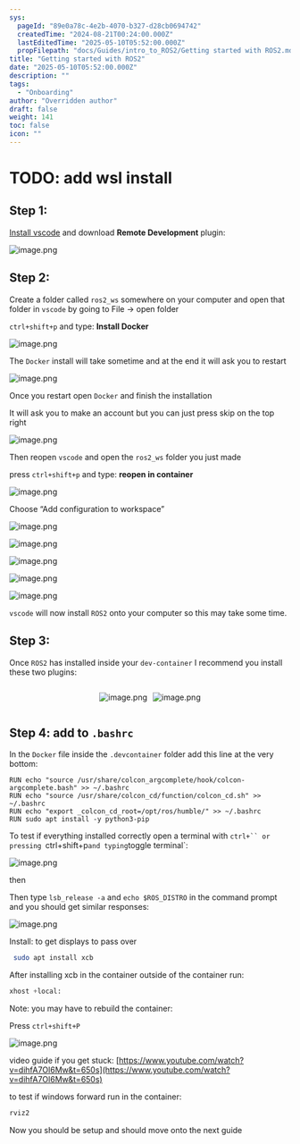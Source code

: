 ```yaml
---
sys:
  pageId: "89e0a78c-4e2b-4070-b327-d28cb0694742"
  createdTime: "2024-08-21T00:24:00.000Z"
  lastEditedTime: "2025-05-10T05:52:00.000Z"
  propFilepath: "docs/Guides/intro_to_ROS2/Getting started with ROS2.md"
title: "Getting started with ROS2"
date: "2025-05-10T05:52:00.000Z"
description: ""
tags:
  - "Onboarding"
author: "Overridden author"
draft: false
weight: 141
toc: false
icon: ""
---
```


# TODO: add wsl install

## Step 1:

[Install vscode](https://code.visualstudio.com/download) and download **Remote Development** plugin:

![image.png](https://prod-files-secure.s3.us-west-2.amazonaws.com/d518164a-d88e-44d1-a4ee-3adb3bd8bce0/efb52993-1881-4a40-b95e-6f020334f022/image.png?X-Amz-Algorithm=AWS4-HMAC-SHA256&X-Amz-Content-Sha256=UNSIGNED-PAYLOAD&X-Amz-Credential=ASIAZI2LB466WZBUNRUH%2F20250630%2Fus-west-2%2Fs3%2Faws4_request&X-Amz-Date=20250630T081345Z&X-Amz-Expires=3600&X-Amz-Security-Token=IQoJb3JpZ2luX2VjEL%2F%2F%2F%2F%2F%2F%2F%2F%2F%2F%2FwEaCXVzLXdlc3QtMiJHMEUCIQCrUyzla3wrWzYYgNxNQjcq8Bn3qpqtrR8i%2FKK%2FEfJXqAIgExklKPClyOEM9B3mR1gcGS42BWd%2BNvK6R1BpaM40JgIqiAQIuP%2F%2F%2F%2F%2F%2F%2F%2F%2F%2FARAAGgw2Mzc0MjMxODM4MDUiDPacfw4GwGMHmOfTwircA%2FPYWn91jnEia4mGTeslm4Tpst8MufRDkBigdX2ttuOEURJB6aWDqUzSdhbC5da%2FjwNU5R9YHXVs9CjekMdzFyHHPKYzEv1yrTJ9G26gUn8xQDJHAFkcuHN5Qnz29vcselHrJLApYD2CFngFs9BoLF89LVnnPqq5NyTfzX4Cz8EHACNE%2FvxEy%2BbKqSR3TC50DGB1Y65svZVzmH9gwlnDz5EShPIiCTnwNoGEHdTCr2fBI2aZpxAw7EVDu3ttp%2FSHobrFm59t26M7FlB4yKVufip4bGa3QGpLvgbg9r%2BLpPAJVCTUnS4MBE5U3tZndkJqae8xxoDQ6YWM3z%2Bjd89%2BaPbEYrSu3RLKfor%2F1VWdALsIjYVTRILsKNQ9kydDcUouRq9%2Fia5ok4MhdiDVj5mxrgWfFgLZJjAVytXIysaCNIjc%2BR5%2FwoJZJaCeVmk3mohVHcQxtWJu4VsV0COIOiprA4tin1AseCkueKu8okrBzk9JCYNihYtU%2BviXx2ynjbU5KBUiC5ryrA1jA0GPSEIeK9oyXYa7C4DMFMSMW80sO%2BYKlN7TJEr%2B7fVNwlMY38yvixlN2IwRimE1QUulp3JlbHJczoEG0m0i%2Fz%2FyiAIk%2F%2FimzMFcvgtcbHBxbJOHMJjziMMGOqUBME4qItbj4ZLiOtgg1rebonuOn0sWzWOeiwOFw2X0GGAmy4JWifv6PNkZghuk%2FWjedpUuQD8xMEzdE1KijGuGzLVohMUhhTkMwtlDZatMqqVSqFm%2BbaA%2FpSNGTiTBBBq3VDLISCJpRYbzvXul36uZDC1jEXIg6xRMfLOo6QQU90wiKIJDObDm%2BSzAWMU89PNB3DtMYXgft9hwxile76wOdGBzQmzn&X-Amz-Signature=89e743eb850f05dcef2f3d4ff83085ce1275ac2ec98f4012f371622cd9bff96c&X-Amz-SignedHeaders=host&x-amz-checksum-mode=ENABLED&x-id=GetObject)

## Step 2:

Create a folder called `ros2_ws` somewhere on your computer and open that folder in `vscode` by going to File → open folder 

`ctrl+shift+p` and type: **Install Docker**

![image.png](https://prod-files-secure.s3.us-west-2.amazonaws.com/d518164a-d88e-44d1-a4ee-3adb3bd8bce0/2269dc0e-1cd5-47ff-bceb-c04ad9b2eab0/image.png?X-Amz-Algorithm=AWS4-HMAC-SHA256&X-Amz-Content-Sha256=UNSIGNED-PAYLOAD&X-Amz-Credential=ASIAZI2LB466WZBUNRUH%2F20250630%2Fus-west-2%2Fs3%2Faws4_request&X-Amz-Date=20250630T081344Z&X-Amz-Expires=3600&X-Amz-Security-Token=IQoJb3JpZ2luX2VjEL%2F%2F%2F%2F%2F%2F%2F%2F%2F%2F%2FwEaCXVzLXdlc3QtMiJHMEUCIQCrUyzla3wrWzYYgNxNQjcq8Bn3qpqtrR8i%2FKK%2FEfJXqAIgExklKPClyOEM9B3mR1gcGS42BWd%2BNvK6R1BpaM40JgIqiAQIuP%2F%2F%2F%2F%2F%2F%2F%2F%2F%2FARAAGgw2Mzc0MjMxODM4MDUiDPacfw4GwGMHmOfTwircA%2FPYWn91jnEia4mGTeslm4Tpst8MufRDkBigdX2ttuOEURJB6aWDqUzSdhbC5da%2FjwNU5R9YHXVs9CjekMdzFyHHPKYzEv1yrTJ9G26gUn8xQDJHAFkcuHN5Qnz29vcselHrJLApYD2CFngFs9BoLF89LVnnPqq5NyTfzX4Cz8EHACNE%2FvxEy%2BbKqSR3TC50DGB1Y65svZVzmH9gwlnDz5EShPIiCTnwNoGEHdTCr2fBI2aZpxAw7EVDu3ttp%2FSHobrFm59t26M7FlB4yKVufip4bGa3QGpLvgbg9r%2BLpPAJVCTUnS4MBE5U3tZndkJqae8xxoDQ6YWM3z%2Bjd89%2BaPbEYrSu3RLKfor%2F1VWdALsIjYVTRILsKNQ9kydDcUouRq9%2Fia5ok4MhdiDVj5mxrgWfFgLZJjAVytXIysaCNIjc%2BR5%2FwoJZJaCeVmk3mohVHcQxtWJu4VsV0COIOiprA4tin1AseCkueKu8okrBzk9JCYNihYtU%2BviXx2ynjbU5KBUiC5ryrA1jA0GPSEIeK9oyXYa7C4DMFMSMW80sO%2BYKlN7TJEr%2B7fVNwlMY38yvixlN2IwRimE1QUulp3JlbHJczoEG0m0i%2Fz%2FyiAIk%2F%2FimzMFcvgtcbHBxbJOHMJjziMMGOqUBME4qItbj4ZLiOtgg1rebonuOn0sWzWOeiwOFw2X0GGAmy4JWifv6PNkZghuk%2FWjedpUuQD8xMEzdE1KijGuGzLVohMUhhTkMwtlDZatMqqVSqFm%2BbaA%2FpSNGTiTBBBq3VDLISCJpRYbzvXul36uZDC1jEXIg6xRMfLOo6QQU90wiKIJDObDm%2BSzAWMU89PNB3DtMYXgft9hwxile76wOdGBzQmzn&X-Amz-Signature=d1664e7c80da520bd5d6bd566ea289fa18bfc809cb0d353721cf200b907a15e5&X-Amz-SignedHeaders=host&x-amz-checksum-mode=ENABLED&x-id=GetObject)

The `Docker` install will take sometime and at the end it will ask you to restart

![image.png](https://prod-files-secure.s3.us-west-2.amazonaws.com/d518164a-d88e-44d1-a4ee-3adb3bd8bce0/ed233f78-be33-4b1f-b89c-9c346c0e961e/image.png?X-Amz-Algorithm=AWS4-HMAC-SHA256&X-Amz-Content-Sha256=UNSIGNED-PAYLOAD&X-Amz-Credential=ASIAZI2LB466WZBUNRUH%2F20250630%2Fus-west-2%2Fs3%2Faws4_request&X-Amz-Date=20250630T081344Z&X-Amz-Expires=3600&X-Amz-Security-Token=IQoJb3JpZ2luX2VjEL%2F%2F%2F%2F%2F%2F%2F%2F%2F%2F%2FwEaCXVzLXdlc3QtMiJHMEUCIQCrUyzla3wrWzYYgNxNQjcq8Bn3qpqtrR8i%2FKK%2FEfJXqAIgExklKPClyOEM9B3mR1gcGS42BWd%2BNvK6R1BpaM40JgIqiAQIuP%2F%2F%2F%2F%2F%2F%2F%2F%2F%2FARAAGgw2Mzc0MjMxODM4MDUiDPacfw4GwGMHmOfTwircA%2FPYWn91jnEia4mGTeslm4Tpst8MufRDkBigdX2ttuOEURJB6aWDqUzSdhbC5da%2FjwNU5R9YHXVs9CjekMdzFyHHPKYzEv1yrTJ9G26gUn8xQDJHAFkcuHN5Qnz29vcselHrJLApYD2CFngFs9BoLF89LVnnPqq5NyTfzX4Cz8EHACNE%2FvxEy%2BbKqSR3TC50DGB1Y65svZVzmH9gwlnDz5EShPIiCTnwNoGEHdTCr2fBI2aZpxAw7EVDu3ttp%2FSHobrFm59t26M7FlB4yKVufip4bGa3QGpLvgbg9r%2BLpPAJVCTUnS4MBE5U3tZndkJqae8xxoDQ6YWM3z%2Bjd89%2BaPbEYrSu3RLKfor%2F1VWdALsIjYVTRILsKNQ9kydDcUouRq9%2Fia5ok4MhdiDVj5mxrgWfFgLZJjAVytXIysaCNIjc%2BR5%2FwoJZJaCeVmk3mohVHcQxtWJu4VsV0COIOiprA4tin1AseCkueKu8okrBzk9JCYNihYtU%2BviXx2ynjbU5KBUiC5ryrA1jA0GPSEIeK9oyXYa7C4DMFMSMW80sO%2BYKlN7TJEr%2B7fVNwlMY38yvixlN2IwRimE1QUulp3JlbHJczoEG0m0i%2Fz%2FyiAIk%2F%2FimzMFcvgtcbHBxbJOHMJjziMMGOqUBME4qItbj4ZLiOtgg1rebonuOn0sWzWOeiwOFw2X0GGAmy4JWifv6PNkZghuk%2FWjedpUuQD8xMEzdE1KijGuGzLVohMUhhTkMwtlDZatMqqVSqFm%2BbaA%2FpSNGTiTBBBq3VDLISCJpRYbzvXul36uZDC1jEXIg6xRMfLOo6QQU90wiKIJDObDm%2BSzAWMU89PNB3DtMYXgft9hwxile76wOdGBzQmzn&X-Amz-Signature=4a91e9890861a2d66a28575e2623ac478051bba8141e2b9278726eb667c68557&X-Amz-SignedHeaders=host&x-amz-checksum-mode=ENABLED&x-id=GetObject)

Once you restart open `Docker` and finish the installation

It will ask you to make an account but you can just press skip on the top right

![image.png](https://prod-files-secure.s3.us-west-2.amazonaws.com/d518164a-d88e-44d1-a4ee-3adb3bd8bce0/21010ad9-1659-4fd9-9f59-9932a09b2a3d/image.png?X-Amz-Algorithm=AWS4-HMAC-SHA256&X-Amz-Content-Sha256=UNSIGNED-PAYLOAD&X-Amz-Credential=ASIAZI2LB466WZBUNRUH%2F20250630%2Fus-west-2%2Fs3%2Faws4_request&X-Amz-Date=20250630T081344Z&X-Amz-Expires=3600&X-Amz-Security-Token=IQoJb3JpZ2luX2VjEL%2F%2F%2F%2F%2F%2F%2F%2F%2F%2F%2FwEaCXVzLXdlc3QtMiJHMEUCIQCrUyzla3wrWzYYgNxNQjcq8Bn3qpqtrR8i%2FKK%2FEfJXqAIgExklKPClyOEM9B3mR1gcGS42BWd%2BNvK6R1BpaM40JgIqiAQIuP%2F%2F%2F%2F%2F%2F%2F%2F%2F%2FARAAGgw2Mzc0MjMxODM4MDUiDPacfw4GwGMHmOfTwircA%2FPYWn91jnEia4mGTeslm4Tpst8MufRDkBigdX2ttuOEURJB6aWDqUzSdhbC5da%2FjwNU5R9YHXVs9CjekMdzFyHHPKYzEv1yrTJ9G26gUn8xQDJHAFkcuHN5Qnz29vcselHrJLApYD2CFngFs9BoLF89LVnnPqq5NyTfzX4Cz8EHACNE%2FvxEy%2BbKqSR3TC50DGB1Y65svZVzmH9gwlnDz5EShPIiCTnwNoGEHdTCr2fBI2aZpxAw7EVDu3ttp%2FSHobrFm59t26M7FlB4yKVufip4bGa3QGpLvgbg9r%2BLpPAJVCTUnS4MBE5U3tZndkJqae8xxoDQ6YWM3z%2Bjd89%2BaPbEYrSu3RLKfor%2F1VWdALsIjYVTRILsKNQ9kydDcUouRq9%2Fia5ok4MhdiDVj5mxrgWfFgLZJjAVytXIysaCNIjc%2BR5%2FwoJZJaCeVmk3mohVHcQxtWJu4VsV0COIOiprA4tin1AseCkueKu8okrBzk9JCYNihYtU%2BviXx2ynjbU5KBUiC5ryrA1jA0GPSEIeK9oyXYa7C4DMFMSMW80sO%2BYKlN7TJEr%2B7fVNwlMY38yvixlN2IwRimE1QUulp3JlbHJczoEG0m0i%2Fz%2FyiAIk%2F%2FimzMFcvgtcbHBxbJOHMJjziMMGOqUBME4qItbj4ZLiOtgg1rebonuOn0sWzWOeiwOFw2X0GGAmy4JWifv6PNkZghuk%2FWjedpUuQD8xMEzdE1KijGuGzLVohMUhhTkMwtlDZatMqqVSqFm%2BbaA%2FpSNGTiTBBBq3VDLISCJpRYbzvXul36uZDC1jEXIg6xRMfLOo6QQU90wiKIJDObDm%2BSzAWMU89PNB3DtMYXgft9hwxile76wOdGBzQmzn&X-Amz-Signature=a577c9805a4d348b6c599acc5db191c344c807d546340cb4bf54b5fe1c50d731&X-Amz-SignedHeaders=host&x-amz-checksum-mode=ENABLED&x-id=GetObject)

Then reopen `vscode` and open the `ros2_ws` folder you just made

press `ctrl+shift+p` and type: **reopen in container**

![image.png](https://prod-files-secure.s3.us-west-2.amazonaws.com/d518164a-d88e-44d1-a4ee-3adb3bd8bce0/4e93b8c2-41ad-488c-8095-c74205196118/image.png?X-Amz-Algorithm=AWS4-HMAC-SHA256&X-Amz-Content-Sha256=UNSIGNED-PAYLOAD&X-Amz-Credential=ASIAZI2LB466WZBUNRUH%2F20250630%2Fus-west-2%2Fs3%2Faws4_request&X-Amz-Date=20250630T081344Z&X-Amz-Expires=3600&X-Amz-Security-Token=IQoJb3JpZ2luX2VjEL%2F%2F%2F%2F%2F%2F%2F%2F%2F%2F%2FwEaCXVzLXdlc3QtMiJHMEUCIQCrUyzla3wrWzYYgNxNQjcq8Bn3qpqtrR8i%2FKK%2FEfJXqAIgExklKPClyOEM9B3mR1gcGS42BWd%2BNvK6R1BpaM40JgIqiAQIuP%2F%2F%2F%2F%2F%2F%2F%2F%2F%2FARAAGgw2Mzc0MjMxODM4MDUiDPacfw4GwGMHmOfTwircA%2FPYWn91jnEia4mGTeslm4Tpst8MufRDkBigdX2ttuOEURJB6aWDqUzSdhbC5da%2FjwNU5R9YHXVs9CjekMdzFyHHPKYzEv1yrTJ9G26gUn8xQDJHAFkcuHN5Qnz29vcselHrJLApYD2CFngFs9BoLF89LVnnPqq5NyTfzX4Cz8EHACNE%2FvxEy%2BbKqSR3TC50DGB1Y65svZVzmH9gwlnDz5EShPIiCTnwNoGEHdTCr2fBI2aZpxAw7EVDu3ttp%2FSHobrFm59t26M7FlB4yKVufip4bGa3QGpLvgbg9r%2BLpPAJVCTUnS4MBE5U3tZndkJqae8xxoDQ6YWM3z%2Bjd89%2BaPbEYrSu3RLKfor%2F1VWdALsIjYVTRILsKNQ9kydDcUouRq9%2Fia5ok4MhdiDVj5mxrgWfFgLZJjAVytXIysaCNIjc%2BR5%2FwoJZJaCeVmk3mohVHcQxtWJu4VsV0COIOiprA4tin1AseCkueKu8okrBzk9JCYNihYtU%2BviXx2ynjbU5KBUiC5ryrA1jA0GPSEIeK9oyXYa7C4DMFMSMW80sO%2BYKlN7TJEr%2B7fVNwlMY38yvixlN2IwRimE1QUulp3JlbHJczoEG0m0i%2Fz%2FyiAIk%2F%2FimzMFcvgtcbHBxbJOHMJjziMMGOqUBME4qItbj4ZLiOtgg1rebonuOn0sWzWOeiwOFw2X0GGAmy4JWifv6PNkZghuk%2FWjedpUuQD8xMEzdE1KijGuGzLVohMUhhTkMwtlDZatMqqVSqFm%2BbaA%2FpSNGTiTBBBq3VDLISCJpRYbzvXul36uZDC1jEXIg6xRMfLOo6QQU90wiKIJDObDm%2BSzAWMU89PNB3DtMYXgft9hwxile76wOdGBzQmzn&X-Amz-Signature=a46cd0d3576e0eb5a397d88133f64ad57b5dbdbcc59397c97cd81182c7c0a2a2&X-Amz-SignedHeaders=host&x-amz-checksum-mode=ENABLED&x-id=GetObject)

Choose “Add configuration to workspace”

![image.png](https://prod-files-secure.s3.us-west-2.amazonaws.com/d518164a-d88e-44d1-a4ee-3adb3bd8bce0/9560b282-5060-4989-ba37-97e7b2c22476/image.png?X-Amz-Algorithm=AWS4-HMAC-SHA256&X-Amz-Content-Sha256=UNSIGNED-PAYLOAD&X-Amz-Credential=ASIAZI2LB466WZBUNRUH%2F20250630%2Fus-west-2%2Fs3%2Faws4_request&X-Amz-Date=20250630T081344Z&X-Amz-Expires=3600&X-Amz-Security-Token=IQoJb3JpZ2luX2VjEL%2F%2F%2F%2F%2F%2F%2F%2F%2F%2F%2FwEaCXVzLXdlc3QtMiJHMEUCIQCrUyzla3wrWzYYgNxNQjcq8Bn3qpqtrR8i%2FKK%2FEfJXqAIgExklKPClyOEM9B3mR1gcGS42BWd%2BNvK6R1BpaM40JgIqiAQIuP%2F%2F%2F%2F%2F%2F%2F%2F%2F%2FARAAGgw2Mzc0MjMxODM4MDUiDPacfw4GwGMHmOfTwircA%2FPYWn91jnEia4mGTeslm4Tpst8MufRDkBigdX2ttuOEURJB6aWDqUzSdhbC5da%2FjwNU5R9YHXVs9CjekMdzFyHHPKYzEv1yrTJ9G26gUn8xQDJHAFkcuHN5Qnz29vcselHrJLApYD2CFngFs9BoLF89LVnnPqq5NyTfzX4Cz8EHACNE%2FvxEy%2BbKqSR3TC50DGB1Y65svZVzmH9gwlnDz5EShPIiCTnwNoGEHdTCr2fBI2aZpxAw7EVDu3ttp%2FSHobrFm59t26M7FlB4yKVufip4bGa3QGpLvgbg9r%2BLpPAJVCTUnS4MBE5U3tZndkJqae8xxoDQ6YWM3z%2Bjd89%2BaPbEYrSu3RLKfor%2F1VWdALsIjYVTRILsKNQ9kydDcUouRq9%2Fia5ok4MhdiDVj5mxrgWfFgLZJjAVytXIysaCNIjc%2BR5%2FwoJZJaCeVmk3mohVHcQxtWJu4VsV0COIOiprA4tin1AseCkueKu8okrBzk9JCYNihYtU%2BviXx2ynjbU5KBUiC5ryrA1jA0GPSEIeK9oyXYa7C4DMFMSMW80sO%2BYKlN7TJEr%2B7fVNwlMY38yvixlN2IwRimE1QUulp3JlbHJczoEG0m0i%2Fz%2FyiAIk%2F%2FimzMFcvgtcbHBxbJOHMJjziMMGOqUBME4qItbj4ZLiOtgg1rebonuOn0sWzWOeiwOFw2X0GGAmy4JWifv6PNkZghuk%2FWjedpUuQD8xMEzdE1KijGuGzLVohMUhhTkMwtlDZatMqqVSqFm%2BbaA%2FpSNGTiTBBBq3VDLISCJpRYbzvXul36uZDC1jEXIg6xRMfLOo6QQU90wiKIJDObDm%2BSzAWMU89PNB3DtMYXgft9hwxile76wOdGBzQmzn&X-Amz-Signature=59f0d36db90e9a858f60279d1840fc2ae5fd33f81dd84c0b284d8cc6e5fa0408&X-Amz-SignedHeaders=host&x-amz-checksum-mode=ENABLED&x-id=GetObject)

![image.png](https://prod-files-secure.s3.us-west-2.amazonaws.com/d518164a-d88e-44d1-a4ee-3adb3bd8bce0/2ee63f81-886b-48e8-a553-dc6e5eac99e4/image.png?X-Amz-Algorithm=AWS4-HMAC-SHA256&X-Amz-Content-Sha256=UNSIGNED-PAYLOAD&X-Amz-Credential=ASIAZI2LB466WZBUNRUH%2F20250630%2Fus-west-2%2Fs3%2Faws4_request&X-Amz-Date=20250630T081345Z&X-Amz-Expires=3600&X-Amz-Security-Token=IQoJb3JpZ2luX2VjEL%2F%2F%2F%2F%2F%2F%2F%2F%2F%2F%2FwEaCXVzLXdlc3QtMiJHMEUCIQCrUyzla3wrWzYYgNxNQjcq8Bn3qpqtrR8i%2FKK%2FEfJXqAIgExklKPClyOEM9B3mR1gcGS42BWd%2BNvK6R1BpaM40JgIqiAQIuP%2F%2F%2F%2F%2F%2F%2F%2F%2F%2FARAAGgw2Mzc0MjMxODM4MDUiDPacfw4GwGMHmOfTwircA%2FPYWn91jnEia4mGTeslm4Tpst8MufRDkBigdX2ttuOEURJB6aWDqUzSdhbC5da%2FjwNU5R9YHXVs9CjekMdzFyHHPKYzEv1yrTJ9G26gUn8xQDJHAFkcuHN5Qnz29vcselHrJLApYD2CFngFs9BoLF89LVnnPqq5NyTfzX4Cz8EHACNE%2FvxEy%2BbKqSR3TC50DGB1Y65svZVzmH9gwlnDz5EShPIiCTnwNoGEHdTCr2fBI2aZpxAw7EVDu3ttp%2FSHobrFm59t26M7FlB4yKVufip4bGa3QGpLvgbg9r%2BLpPAJVCTUnS4MBE5U3tZndkJqae8xxoDQ6YWM3z%2Bjd89%2BaPbEYrSu3RLKfor%2F1VWdALsIjYVTRILsKNQ9kydDcUouRq9%2Fia5ok4MhdiDVj5mxrgWfFgLZJjAVytXIysaCNIjc%2BR5%2FwoJZJaCeVmk3mohVHcQxtWJu4VsV0COIOiprA4tin1AseCkueKu8okrBzk9JCYNihYtU%2BviXx2ynjbU5KBUiC5ryrA1jA0GPSEIeK9oyXYa7C4DMFMSMW80sO%2BYKlN7TJEr%2B7fVNwlMY38yvixlN2IwRimE1QUulp3JlbHJczoEG0m0i%2Fz%2FyiAIk%2F%2FimzMFcvgtcbHBxbJOHMJjziMMGOqUBME4qItbj4ZLiOtgg1rebonuOn0sWzWOeiwOFw2X0GGAmy4JWifv6PNkZghuk%2FWjedpUuQD8xMEzdE1KijGuGzLVohMUhhTkMwtlDZatMqqVSqFm%2BbaA%2FpSNGTiTBBBq3VDLISCJpRYbzvXul36uZDC1jEXIg6xRMfLOo6QQU90wiKIJDObDm%2BSzAWMU89PNB3DtMYXgft9hwxile76wOdGBzQmzn&X-Amz-Signature=d31a427bcfd93e153dc7ea3630a1bafe46b05f4835a8627b1646f0fedb564f7c&X-Amz-SignedHeaders=host&x-amz-checksum-mode=ENABLED&x-id=GetObject)

![image.png](https://prod-files-secure.s3.us-west-2.amazonaws.com/d518164a-d88e-44d1-a4ee-3adb3bd8bce0/ae1580b2-b048-407e-aed9-b584224a7a04/image.png?X-Amz-Algorithm=AWS4-HMAC-SHA256&X-Amz-Content-Sha256=UNSIGNED-PAYLOAD&X-Amz-Credential=ASIAZI2LB466WZBUNRUH%2F20250630%2Fus-west-2%2Fs3%2Faws4_request&X-Amz-Date=20250630T081344Z&X-Amz-Expires=3600&X-Amz-Security-Token=IQoJb3JpZ2luX2VjEL%2F%2F%2F%2F%2F%2F%2F%2F%2F%2F%2FwEaCXVzLXdlc3QtMiJHMEUCIQCrUyzla3wrWzYYgNxNQjcq8Bn3qpqtrR8i%2FKK%2FEfJXqAIgExklKPClyOEM9B3mR1gcGS42BWd%2BNvK6R1BpaM40JgIqiAQIuP%2F%2F%2F%2F%2F%2F%2F%2F%2F%2FARAAGgw2Mzc0MjMxODM4MDUiDPacfw4GwGMHmOfTwircA%2FPYWn91jnEia4mGTeslm4Tpst8MufRDkBigdX2ttuOEURJB6aWDqUzSdhbC5da%2FjwNU5R9YHXVs9CjekMdzFyHHPKYzEv1yrTJ9G26gUn8xQDJHAFkcuHN5Qnz29vcselHrJLApYD2CFngFs9BoLF89LVnnPqq5NyTfzX4Cz8EHACNE%2FvxEy%2BbKqSR3TC50DGB1Y65svZVzmH9gwlnDz5EShPIiCTnwNoGEHdTCr2fBI2aZpxAw7EVDu3ttp%2FSHobrFm59t26M7FlB4yKVufip4bGa3QGpLvgbg9r%2BLpPAJVCTUnS4MBE5U3tZndkJqae8xxoDQ6YWM3z%2Bjd89%2BaPbEYrSu3RLKfor%2F1VWdALsIjYVTRILsKNQ9kydDcUouRq9%2Fia5ok4MhdiDVj5mxrgWfFgLZJjAVytXIysaCNIjc%2BR5%2FwoJZJaCeVmk3mohVHcQxtWJu4VsV0COIOiprA4tin1AseCkueKu8okrBzk9JCYNihYtU%2BviXx2ynjbU5KBUiC5ryrA1jA0GPSEIeK9oyXYa7C4DMFMSMW80sO%2BYKlN7TJEr%2B7fVNwlMY38yvixlN2IwRimE1QUulp3JlbHJczoEG0m0i%2Fz%2FyiAIk%2F%2FimzMFcvgtcbHBxbJOHMJjziMMGOqUBME4qItbj4ZLiOtgg1rebonuOn0sWzWOeiwOFw2X0GGAmy4JWifv6PNkZghuk%2FWjedpUuQD8xMEzdE1KijGuGzLVohMUhhTkMwtlDZatMqqVSqFm%2BbaA%2FpSNGTiTBBBq3VDLISCJpRYbzvXul36uZDC1jEXIg6xRMfLOo6QQU90wiKIJDObDm%2BSzAWMU89PNB3DtMYXgft9hwxile76wOdGBzQmzn&X-Amz-Signature=1d864faadc48520935b799d157bd2647df6de5606feab2d3e9c5ed9dd7865942&X-Amz-SignedHeaders=host&x-amz-checksum-mode=ENABLED&x-id=GetObject)

![image.png](https://prod-files-secure.s3.us-west-2.amazonaws.com/d518164a-d88e-44d1-a4ee-3adb3bd8bce0/53255b28-f75e-430f-b9e3-c0ac8577e42b/image.png?X-Amz-Algorithm=AWS4-HMAC-SHA256&X-Amz-Content-Sha256=UNSIGNED-PAYLOAD&X-Amz-Credential=ASIAZI2LB466WZBUNRUH%2F20250630%2Fus-west-2%2Fs3%2Faws4_request&X-Amz-Date=20250630T081344Z&X-Amz-Expires=3600&X-Amz-Security-Token=IQoJb3JpZ2luX2VjEL%2F%2F%2F%2F%2F%2F%2F%2F%2F%2F%2FwEaCXVzLXdlc3QtMiJHMEUCIQCrUyzla3wrWzYYgNxNQjcq8Bn3qpqtrR8i%2FKK%2FEfJXqAIgExklKPClyOEM9B3mR1gcGS42BWd%2BNvK6R1BpaM40JgIqiAQIuP%2F%2F%2F%2F%2F%2F%2F%2F%2F%2FARAAGgw2Mzc0MjMxODM4MDUiDPacfw4GwGMHmOfTwircA%2FPYWn91jnEia4mGTeslm4Tpst8MufRDkBigdX2ttuOEURJB6aWDqUzSdhbC5da%2FjwNU5R9YHXVs9CjekMdzFyHHPKYzEv1yrTJ9G26gUn8xQDJHAFkcuHN5Qnz29vcselHrJLApYD2CFngFs9BoLF89LVnnPqq5NyTfzX4Cz8EHACNE%2FvxEy%2BbKqSR3TC50DGB1Y65svZVzmH9gwlnDz5EShPIiCTnwNoGEHdTCr2fBI2aZpxAw7EVDu3ttp%2FSHobrFm59t26M7FlB4yKVufip4bGa3QGpLvgbg9r%2BLpPAJVCTUnS4MBE5U3tZndkJqae8xxoDQ6YWM3z%2Bjd89%2BaPbEYrSu3RLKfor%2F1VWdALsIjYVTRILsKNQ9kydDcUouRq9%2Fia5ok4MhdiDVj5mxrgWfFgLZJjAVytXIysaCNIjc%2BR5%2FwoJZJaCeVmk3mohVHcQxtWJu4VsV0COIOiprA4tin1AseCkueKu8okrBzk9JCYNihYtU%2BviXx2ynjbU5KBUiC5ryrA1jA0GPSEIeK9oyXYa7C4DMFMSMW80sO%2BYKlN7TJEr%2B7fVNwlMY38yvixlN2IwRimE1QUulp3JlbHJczoEG0m0i%2Fz%2FyiAIk%2F%2FimzMFcvgtcbHBxbJOHMJjziMMGOqUBME4qItbj4ZLiOtgg1rebonuOn0sWzWOeiwOFw2X0GGAmy4JWifv6PNkZghuk%2FWjedpUuQD8xMEzdE1KijGuGzLVohMUhhTkMwtlDZatMqqVSqFm%2BbaA%2FpSNGTiTBBBq3VDLISCJpRYbzvXul36uZDC1jEXIg6xRMfLOo6QQU90wiKIJDObDm%2BSzAWMU89PNB3DtMYXgft9hwxile76wOdGBzQmzn&X-Amz-Signature=1fbf7d510830ccec706af48b57ec3e4fa914b12d72fa4f092e08aa43199af383&X-Amz-SignedHeaders=host&x-amz-checksum-mode=ENABLED&x-id=GetObject)

![image.png](https://prod-files-secure.s3.us-west-2.amazonaws.com/d518164a-d88e-44d1-a4ee-3adb3bd8bce0/7c562767-5af9-4ffb-97d1-327bcdf4ee00/image.png?X-Amz-Algorithm=AWS4-HMAC-SHA256&X-Amz-Content-Sha256=UNSIGNED-PAYLOAD&X-Amz-Credential=ASIAZI2LB466WZBUNRUH%2F20250630%2Fus-west-2%2Fs3%2Faws4_request&X-Amz-Date=20250630T081345Z&X-Amz-Expires=3600&X-Amz-Security-Token=IQoJb3JpZ2luX2VjEL%2F%2F%2F%2F%2F%2F%2F%2F%2F%2F%2FwEaCXVzLXdlc3QtMiJHMEUCIQCrUyzla3wrWzYYgNxNQjcq8Bn3qpqtrR8i%2FKK%2FEfJXqAIgExklKPClyOEM9B3mR1gcGS42BWd%2BNvK6R1BpaM40JgIqiAQIuP%2F%2F%2F%2F%2F%2F%2F%2F%2F%2FARAAGgw2Mzc0MjMxODM4MDUiDPacfw4GwGMHmOfTwircA%2FPYWn91jnEia4mGTeslm4Tpst8MufRDkBigdX2ttuOEURJB6aWDqUzSdhbC5da%2FjwNU5R9YHXVs9CjekMdzFyHHPKYzEv1yrTJ9G26gUn8xQDJHAFkcuHN5Qnz29vcselHrJLApYD2CFngFs9BoLF89LVnnPqq5NyTfzX4Cz8EHACNE%2FvxEy%2BbKqSR3TC50DGB1Y65svZVzmH9gwlnDz5EShPIiCTnwNoGEHdTCr2fBI2aZpxAw7EVDu3ttp%2FSHobrFm59t26M7FlB4yKVufip4bGa3QGpLvgbg9r%2BLpPAJVCTUnS4MBE5U3tZndkJqae8xxoDQ6YWM3z%2Bjd89%2BaPbEYrSu3RLKfor%2F1VWdALsIjYVTRILsKNQ9kydDcUouRq9%2Fia5ok4MhdiDVj5mxrgWfFgLZJjAVytXIysaCNIjc%2BR5%2FwoJZJaCeVmk3mohVHcQxtWJu4VsV0COIOiprA4tin1AseCkueKu8okrBzk9JCYNihYtU%2BviXx2ynjbU5KBUiC5ryrA1jA0GPSEIeK9oyXYa7C4DMFMSMW80sO%2BYKlN7TJEr%2B7fVNwlMY38yvixlN2IwRimE1QUulp3JlbHJczoEG0m0i%2Fz%2FyiAIk%2F%2FimzMFcvgtcbHBxbJOHMJjziMMGOqUBME4qItbj4ZLiOtgg1rebonuOn0sWzWOeiwOFw2X0GGAmy4JWifv6PNkZghuk%2FWjedpUuQD8xMEzdE1KijGuGzLVohMUhhTkMwtlDZatMqqVSqFm%2BbaA%2FpSNGTiTBBBq3VDLISCJpRYbzvXul36uZDC1jEXIg6xRMfLOo6QQU90wiKIJDObDm%2BSzAWMU89PNB3DtMYXgft9hwxile76wOdGBzQmzn&X-Amz-Signature=ce988b8ee6d9bfe1fab43a0be92c7e5533fd70951585d3257f8b44182083b348&X-Amz-SignedHeaders=host&x-amz-checksum-mode=ENABLED&x-id=GetObject)

`vscode` will now install `ROS2` onto your computer so this may take some time.

## Step 3:

Once `ROS2` has installed inside your `dev-container` I recommend you install these two plugins:

<div style="display: flex;flex-direction: row; column-gap:10px; max-width: 630px;justify-content: center;">
<div>

![image.png](https://prod-files-secure.s3.us-west-2.amazonaws.com/d518164a-d88e-44d1-a4ee-3adb3bd8bce0/3fc3d550-5a54-4ba1-ba6b-faa01cdb7369/image.png?X-Amz-Algorithm=AWS4-HMAC-SHA256&X-Amz-Content-Sha256=UNSIGNED-PAYLOAD&X-Amz-Credential=ASIAZI2LB4665NSHBVXG%2F20250630%2Fus-west-2%2Fs3%2Faws4_request&X-Amz-Date=20250630T081346Z&X-Amz-Expires=3600&X-Amz-Security-Token=IQoJb3JpZ2luX2VjEMD%2F%2F%2F%2F%2F%2F%2F%2F%2F%2FwEaCXVzLXdlc3QtMiJHMEUCIDTZroEjdVK4qEC8mywuYCWPr7tICODZZsN6dRaayyyXAiEA84WxrYg%2BnWLImtafw0IuxP50K8ZmM9Xwp4brUVPh1ZwqiAQIuP%2F%2F%2F%2F%2F%2F%2F%2F%2F%2FARAAGgw2Mzc0MjMxODM4MDUiDGm5xJSkrlM6CN30KyrcA%2F2TvWspgYKJMIa67rniPuzUyJ9YWXV%2BYEO2FMMZws86%2BuolZOXLHbpaLcVTjYSbBgdYSRo3W7qvleTI3hGGg7QX6a6PgBaYCFYeddB6n21LjRgRhmojDqkxatmul4rGLHGS%2BQWPdvthLuz6%2B7j70RWtRoBteiBVDIugmNgMkNoUWkXHde0PyTTM%2FP5G%2BBsIrPr%2BEgYzIkZijuZ4gBlnNuMsP8UoVNLWsPeFpUZ1RWnQdXEVC8PNQcjO2e7gEk46IWhUtyV5cXASS1Bvlkb%2FZvl4j04WC9%2BJSkI4IsM2wMcuzfhfLY5r%2BRRpfkKJYMEG1uJrsc1OZ7lnqoVtNLUrSSpqL1x%2BuTb5K0WvIqegyHL6HrQ2gEcl%2BKq4IJP4NYtTwKlbRbryWKyGS3FUMqLII5Ln2jiNgCVCZPbvz0iwU5o4gUPcmah7FMh5ssJo%2FNdeThN7C7gTsi7RJnGx6stbm%2Brhblv5ot1xkebGUV5LQeuHDTebH0H9pkYSHe9oCxnI8%2B6irnipTSusMiI9tsc25Ho0s8Fk%2BzI72V%2FK%2F%2FnhoPI%2B3O5nWQFvuM2RytQZCgvjAxDtOKhDx4vFyqBmsQ6aJUFQfsY64kEtAMvxb0OWktNwws%2FTGmlRmCPVPRVyMLv0iMMGOqUBGzreux292MJ%2FwA1G2oCiuTbKbUK8lQJXmvViQgcRC9pUHBFaw0zh0NSvL0iw7OA3lgzXZvScgr8qFYPIZjnvxVOHlGDFV8tK1J6Hrz1YKbZGtG8PGYtt12wiOy2GBdl62jfMtxMMAo04rhl9%2FifBYym%2FQpjQTuYJ2Vr1DC9%2FqTyDw27pY1OEWKqruUr0DilR1Ghxp%2FRyVV3GERY8TUyasRt%2FbDmy&X-Amz-Signature=61f20f8d27156fda99585f7a0a5615ae6dae319a692aba54dd4b9af6cc438f1f&X-Amz-SignedHeaders=host&x-amz-checksum-mode=ENABLED&x-id=GetObject)

</div>
<div>

![image.png](https://prod-files-secure.s3.us-west-2.amazonaws.com/d518164a-d88e-44d1-a4ee-3adb3bd8bce0/d994cc66-13c2-4093-a5a3-f84cf4601a82/image.png?X-Amz-Algorithm=AWS4-HMAC-SHA256&X-Amz-Content-Sha256=UNSIGNED-PAYLOAD&X-Amz-Credential=ASIAZI2LB466ZAWTW3ZG%2F20250630%2Fus-west-2%2Fs3%2Faws4_request&X-Amz-Date=20250630T081346Z&X-Amz-Expires=3600&X-Amz-Security-Token=IQoJb3JpZ2luX2VjEMD%2F%2F%2F%2F%2F%2F%2F%2F%2F%2FwEaCXVzLXdlc3QtMiJHMEUCIBt4LtOlB4x67byLKHehSWnx8zPUXHUMYkDDtsU1QeaIAiEA71Hw2AhU4TTRRyD%2FDMhJyxNol%2BS4f147WetzA7y%2F0AwqiAQIuP%2F%2F%2F%2F%2F%2F%2F%2F%2F%2FARAAGgw2Mzc0MjMxODM4MDUiDPbhsiK874TnOkbJlSrcA%2FVkJboCDJ7j4TrSgMidLIoM5w2c2P1vr1beSc29avjmVpwmuIhIXARxkxyA5OzXxMo3QL9HuaGc4lN%2F83Xivt%2B9gEp%2B79%2B%2BfblycMF%2BE40AupgXUnIZG3qNIMvl6I%2Bi6t1uDrQNleHRtiUWvQ0kp1oTCLwt8EEpbKhJ2Aa1TSCtcoS1fJJCalIBB8dHbF1n5imHmLpXsK0KKlZiDBqDYITqhtoSeMIyHpQq4FMeINNbAe1z1HPJKjXCOu8W6x%2F7MRfO9IZtYrJ4FZpOMLHPxjDVaUcAjMmO9iWwMljt65UfJAABKoFvlr3aYxo30JXD%2BOGLBuNOk%2BH2aH%2B8OCirZOYRuhJZXtJDeZzbdYTQe13KFV%2F5PeB94pTqXqKrtS%2BxpWPUeFCVDPiTt0bGc0h1aIVfL%2FL1hv3r3dt007LJU898frzMLzI3Fe0htd1UWfssKhui9kM4Ut0VqAnlHahU8673JNEYO7ks2dVnvgqNw9DyzgNoa3f3ZBj3dv%2BNdI32imwtE1E81Yl7W2pYFSKwfdec807C3sv1K5Kces%2BN%2B8Asq9TnnOYwUhXK2pqyVfCRMmeO%2BbjOr6%2BHanO%2FX%2F6Eh3f9kjarUtOTij0ZS5ChkN%2F4a6%2BABHH35WRncYS%2BMMb0iMMGOqUBK1L4qJ7o%2BXe4WHSE81%2Bo4f0tcz15wjsV0596VfmBLdl1hlTPsC%2FU%2BC%2F6d7aBdhIc%2Fr%2FGk%2BDlh3ofOHTVmDMUFxxmjJhgute%2F8uMLseTCZndMJjcb%2FhRiBtxsavTJD%2FMHOwPXihmXX2GInwqesnE4qEHc%2BOtBV4SyzSHfyNoSpo8nVXUbBnJA8hBY1ar0xoUbImmeOlk7jtS3Rij3zrCNo3Liyz%2BS&X-Amz-Signature=62a4c974b724c55fecf62789fa70eca5a0d0ed926a19bbf4187e0f3a68f0b1a2&X-Amz-SignedHeaders=host&x-amz-checksum-mode=ENABLED&x-id=GetObject)

</div>
</div>

## Step 4: add to `.bashrc`

In the `Docker` file inside the `.devcontainer` folder add this line at the very bottom: 

```docker
RUN echo "source /usr/share/colcon_argcomplete/hook/colcon-argcomplete.bash" >> ~/.bashrc
RUN echo "source /usr/share/colcon_cd/function/colcon_cd.sh" >> ~/.bashrc
RUN echo "export _colcon_cd_root=/opt/ros/humble/" >> ~/.bashrc
RUN sudo apt install -y python3-pip 
```

To test if everything installed correctly open a terminal with `ctrl+`` or pressing `ctrl+shift+p` and typing `toggle terminal`:

![image.png](https://prod-files-secure.s3.us-west-2.amazonaws.com/d518164a-d88e-44d1-a4ee-3adb3bd8bce0/6a4943d8-b04e-4c02-9a58-775f3384d1a5/image.png?X-Amz-Algorithm=AWS4-HMAC-SHA256&X-Amz-Content-Sha256=UNSIGNED-PAYLOAD&X-Amz-Credential=ASIAZI2LB466WZBUNRUH%2F20250630%2Fus-west-2%2Fs3%2Faws4_request&X-Amz-Date=20250630T081345Z&X-Amz-Expires=3600&X-Amz-Security-Token=IQoJb3JpZ2luX2VjEL%2F%2F%2F%2F%2F%2F%2F%2F%2F%2F%2FwEaCXVzLXdlc3QtMiJHMEUCIQCrUyzla3wrWzYYgNxNQjcq8Bn3qpqtrR8i%2FKK%2FEfJXqAIgExklKPClyOEM9B3mR1gcGS42BWd%2BNvK6R1BpaM40JgIqiAQIuP%2F%2F%2F%2F%2F%2F%2F%2F%2F%2FARAAGgw2Mzc0MjMxODM4MDUiDPacfw4GwGMHmOfTwircA%2FPYWn91jnEia4mGTeslm4Tpst8MufRDkBigdX2ttuOEURJB6aWDqUzSdhbC5da%2FjwNU5R9YHXVs9CjekMdzFyHHPKYzEv1yrTJ9G26gUn8xQDJHAFkcuHN5Qnz29vcselHrJLApYD2CFngFs9BoLF89LVnnPqq5NyTfzX4Cz8EHACNE%2FvxEy%2BbKqSR3TC50DGB1Y65svZVzmH9gwlnDz5EShPIiCTnwNoGEHdTCr2fBI2aZpxAw7EVDu3ttp%2FSHobrFm59t26M7FlB4yKVufip4bGa3QGpLvgbg9r%2BLpPAJVCTUnS4MBE5U3tZndkJqae8xxoDQ6YWM3z%2Bjd89%2BaPbEYrSu3RLKfor%2F1VWdALsIjYVTRILsKNQ9kydDcUouRq9%2Fia5ok4MhdiDVj5mxrgWfFgLZJjAVytXIysaCNIjc%2BR5%2FwoJZJaCeVmk3mohVHcQxtWJu4VsV0COIOiprA4tin1AseCkueKu8okrBzk9JCYNihYtU%2BviXx2ynjbU5KBUiC5ryrA1jA0GPSEIeK9oyXYa7C4DMFMSMW80sO%2BYKlN7TJEr%2B7fVNwlMY38yvixlN2IwRimE1QUulp3JlbHJczoEG0m0i%2Fz%2FyiAIk%2F%2FimzMFcvgtcbHBxbJOHMJjziMMGOqUBME4qItbj4ZLiOtgg1rebonuOn0sWzWOeiwOFw2X0GGAmy4JWifv6PNkZghuk%2FWjedpUuQD8xMEzdE1KijGuGzLVohMUhhTkMwtlDZatMqqVSqFm%2BbaA%2FpSNGTiTBBBq3VDLISCJpRYbzvXul36uZDC1jEXIg6xRMfLOo6QQU90wiKIJDObDm%2BSzAWMU89PNB3DtMYXgft9hwxile76wOdGBzQmzn&X-Amz-Signature=98a449600b995be405f708e6a64db126900aa012116ae34e1835963a2c75d4c9&X-Amz-SignedHeaders=host&x-amz-checksum-mode=ENABLED&x-id=GetObject)

then 

Then type `lsb_release -a` and `echo $ROS_DISTRO` in the command prompt and you should get similar responses:

![image.png](https://prod-files-secure.s3.us-west-2.amazonaws.com/d518164a-d88e-44d1-a4ee-3adb3bd8bce0/3e635dec-a805-4e85-8b9e-d000e5b71a4e/image.png?X-Amz-Algorithm=AWS4-HMAC-SHA256&X-Amz-Content-Sha256=UNSIGNED-PAYLOAD&X-Amz-Credential=ASIAZI2LB466WZBUNRUH%2F20250630%2Fus-west-2%2Fs3%2Faws4_request&X-Amz-Date=20250630T081345Z&X-Amz-Expires=3600&X-Amz-Security-Token=IQoJb3JpZ2luX2VjEL%2F%2F%2F%2F%2F%2F%2F%2F%2F%2F%2FwEaCXVzLXdlc3QtMiJHMEUCIQCrUyzla3wrWzYYgNxNQjcq8Bn3qpqtrR8i%2FKK%2FEfJXqAIgExklKPClyOEM9B3mR1gcGS42BWd%2BNvK6R1BpaM40JgIqiAQIuP%2F%2F%2F%2F%2F%2F%2F%2F%2F%2FARAAGgw2Mzc0MjMxODM4MDUiDPacfw4GwGMHmOfTwircA%2FPYWn91jnEia4mGTeslm4Tpst8MufRDkBigdX2ttuOEURJB6aWDqUzSdhbC5da%2FjwNU5R9YHXVs9CjekMdzFyHHPKYzEv1yrTJ9G26gUn8xQDJHAFkcuHN5Qnz29vcselHrJLApYD2CFngFs9BoLF89LVnnPqq5NyTfzX4Cz8EHACNE%2FvxEy%2BbKqSR3TC50DGB1Y65svZVzmH9gwlnDz5EShPIiCTnwNoGEHdTCr2fBI2aZpxAw7EVDu3ttp%2FSHobrFm59t26M7FlB4yKVufip4bGa3QGpLvgbg9r%2BLpPAJVCTUnS4MBE5U3tZndkJqae8xxoDQ6YWM3z%2Bjd89%2BaPbEYrSu3RLKfor%2F1VWdALsIjYVTRILsKNQ9kydDcUouRq9%2Fia5ok4MhdiDVj5mxrgWfFgLZJjAVytXIysaCNIjc%2BR5%2FwoJZJaCeVmk3mohVHcQxtWJu4VsV0COIOiprA4tin1AseCkueKu8okrBzk9JCYNihYtU%2BviXx2ynjbU5KBUiC5ryrA1jA0GPSEIeK9oyXYa7C4DMFMSMW80sO%2BYKlN7TJEr%2B7fVNwlMY38yvixlN2IwRimE1QUulp3JlbHJczoEG0m0i%2Fz%2FyiAIk%2F%2FimzMFcvgtcbHBxbJOHMJjziMMGOqUBME4qItbj4ZLiOtgg1rebonuOn0sWzWOeiwOFw2X0GGAmy4JWifv6PNkZghuk%2FWjedpUuQD8xMEzdE1KijGuGzLVohMUhhTkMwtlDZatMqqVSqFm%2BbaA%2FpSNGTiTBBBq3VDLISCJpRYbzvXul36uZDC1jEXIg6xRMfLOo6QQU90wiKIJDObDm%2BSzAWMU89PNB3DtMYXgft9hwxile76wOdGBzQmzn&X-Amz-Signature=939ceccfbc6e2f6989c1478ebeed26156fd947fadc088d5653ee72fb401597a5&X-Amz-SignedHeaders=host&x-amz-checksum-mode=ENABLED&x-id=GetObject)

Install:  to get displays to pass over

```bash
 sudo apt install xcb
```

After installing xcb in the container outside of the container run:

```python
xhost +local:
```

Note: you may have to rebuild the container:

Press `ctrl+shift+P`

![image.png](https://prod-files-secure.s3.us-west-2.amazonaws.com/d518164a-d88e-44d1-a4ee-3adb3bd8bce0/6c2be660-2618-4c38-9c26-53554f7a0b7b/image.png?X-Amz-Algorithm=AWS4-HMAC-SHA256&X-Amz-Content-Sha256=UNSIGNED-PAYLOAD&X-Amz-Credential=ASIAZI2LB466WZBUNRUH%2F20250630%2Fus-west-2%2Fs3%2Faws4_request&X-Amz-Date=20250630T081345Z&X-Amz-Expires=3600&X-Amz-Security-Token=IQoJb3JpZ2luX2VjEL%2F%2F%2F%2F%2F%2F%2F%2F%2F%2F%2FwEaCXVzLXdlc3QtMiJHMEUCIQCrUyzla3wrWzYYgNxNQjcq8Bn3qpqtrR8i%2FKK%2FEfJXqAIgExklKPClyOEM9B3mR1gcGS42BWd%2BNvK6R1BpaM40JgIqiAQIuP%2F%2F%2F%2F%2F%2F%2F%2F%2F%2FARAAGgw2Mzc0MjMxODM4MDUiDPacfw4GwGMHmOfTwircA%2FPYWn91jnEia4mGTeslm4Tpst8MufRDkBigdX2ttuOEURJB6aWDqUzSdhbC5da%2FjwNU5R9YHXVs9CjekMdzFyHHPKYzEv1yrTJ9G26gUn8xQDJHAFkcuHN5Qnz29vcselHrJLApYD2CFngFs9BoLF89LVnnPqq5NyTfzX4Cz8EHACNE%2FvxEy%2BbKqSR3TC50DGB1Y65svZVzmH9gwlnDz5EShPIiCTnwNoGEHdTCr2fBI2aZpxAw7EVDu3ttp%2FSHobrFm59t26M7FlB4yKVufip4bGa3QGpLvgbg9r%2BLpPAJVCTUnS4MBE5U3tZndkJqae8xxoDQ6YWM3z%2Bjd89%2BaPbEYrSu3RLKfor%2F1VWdALsIjYVTRILsKNQ9kydDcUouRq9%2Fia5ok4MhdiDVj5mxrgWfFgLZJjAVytXIysaCNIjc%2BR5%2FwoJZJaCeVmk3mohVHcQxtWJu4VsV0COIOiprA4tin1AseCkueKu8okrBzk9JCYNihYtU%2BviXx2ynjbU5KBUiC5ryrA1jA0GPSEIeK9oyXYa7C4DMFMSMW80sO%2BYKlN7TJEr%2B7fVNwlMY38yvixlN2IwRimE1QUulp3JlbHJczoEG0m0i%2Fz%2FyiAIk%2F%2FimzMFcvgtcbHBxbJOHMJjziMMGOqUBME4qItbj4ZLiOtgg1rebonuOn0sWzWOeiwOFw2X0GGAmy4JWifv6PNkZghuk%2FWjedpUuQD8xMEzdE1KijGuGzLVohMUhhTkMwtlDZatMqqVSqFm%2BbaA%2FpSNGTiTBBBq3VDLISCJpRYbzvXul36uZDC1jEXIg6xRMfLOo6QQU90wiKIJDObDm%2BSzAWMU89PNB3DtMYXgft9hwxile76wOdGBzQmzn&X-Amz-Signature=c30f14f2b1008b4be177d5401afd2888542a5f70036b4fe3f8f1b53c006ab834&X-Amz-SignedHeaders=host&x-amz-checksum-mode=ENABLED&x-id=GetObject)

video guide if you get stuck: [https://www.youtube.com/watch?v=dihfA7Ol6Mw&t=650s](https://www.youtube.com/watch?v=dihfA7Ol6Mw&t=650s)

to test if windows forward run in the container:

```bash
rviz2
```

Now you should be setup and should move onto the next guide 
